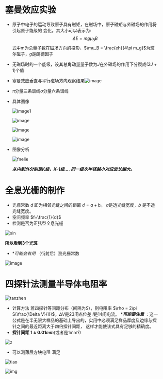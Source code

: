 # 塞曼效应实验

- 原子中电子的运动导致原子具有磁矩，在磁场中，原子磁矩与外磁场的作用将引起原子能级的 变化，其大小可以表示为:
  $$\Delta E = mg \mu_BB$$
  式中m为总量子数在磁场方向的投影，$\mu_B = \frac{eh}{4\pi m_g}$为玻尔磁子，$g$是朗德因子
- 无磁场时的一个能级，设其总角动量量子数为$J$在外磁场的作用下分裂成$(2J+1)$个值
- 塞曼效应垂直与平行磁场方向观察结果![image](https://Snape-max.github.io/saiman.jpg)
- $\pi$分量三条谱线$\sigma$分量六条谱线
- 具体图像 

  ![image1](https://Snape-max.github.io/1.png)
  
  ![image](https://Snape-max.github.io/2.png)
  
  ![image](https://Snape-max.github.io/3.png)
  
  ![image](https://Snape-max.github.io/4.png)
- 图像分析 

  ![fnelie](https://Snape-max.github.io/2.png)
  
  ***从内到外分别是K级，K-1级.... 同一级次半径越小对应波长越大。***
# 全息光栅的制作
- 光栅常数 $d$ 即为相邻光缝之间的距离 $d=a+b$。 $a$是透光缝宽度，$b$ 是不透光缝宽度。
- 空间频率 $f=\frac{1}{d}$
- 检测是否为正弦型全息光栅 

![sin](https://Snape-max.github.io/sin.png)

**所以看到3个光斑**
- **可能会有用*  （衍射后）测光栅常数

![image](https://Snape-max.github.io/d.png)

# 四探针法测量半导体电阻率

![tanzhen](https://Snape-max.github.io/tanzhen.png)

- 计算方法 若四探针等间距分布（间隔为$S$），则电阻率 $\rho = 2\pi S(\frac{\Delta V}{I})$。$\Delta V$是23间点位差 $I$是14间电流。
  ****可能要注意*** ：这一公式是在半无限大样品的基础上导出的，实用中必须满足样品厚度及边缘与探针之间的最近距离大于四倍探针间距， 这样才能使该式具有足够的精确度。
- **探针间距** **$1\pm0.01mm$**(或者是1mm?)

![z](https://Snape-max.github.io/t.png)
  
- 可以测薄层方块电阻 满足

![tiao](https://Snape-max.github.io/cul.png)

![img](https://Snape-max.github.io/s.png)

  


